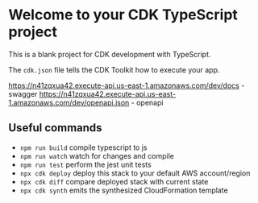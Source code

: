 # Welcome to your CDK TypeScript project

This is a blank project for CDK development with TypeScript.

The `cdk.json` file tells the CDK Toolkit how to execute your app.

https://n41zqxua42.execute-api.us-east-1.amazonaws.com/dev/docs - swagger
https://n41zqxua42.execute-api.us-east-1.amazonaws.com/dev/openapi.json - openapi

## Useful commands

* `npm run build`   compile typescript to js
* `npm run watch`   watch for changes and compile
* `npm run test`    perform the jest unit tests
* `npx cdk deploy`  deploy this stack to your default AWS account/region
* `npx cdk diff`    compare deployed stack with current state
* `npx cdk synth`   emits the synthesized CloudFormation template
